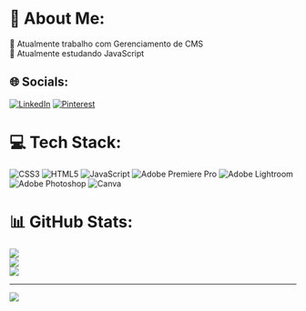# 💫 About Me:
🔭 Atualmente trabalho com Gerenciamento de CMS<br>🌱 Atualmente estudando JavaScript<br>


## 🌐 Socials:
[![LinkedIn](https://img.shields.io/badge/LinkedIn-%230077B5.svg?logo=linkedin&logoColor=white)](https://linkedin.com/in/https://www.linkedin.com/in/pauloluciojr/) [![Pinterest](https://img.shields.io/badge/Pinterest-%23E60023.svg?logo=Pinterest&logoColor=white)](https://pinterest.com/@pauloluciojr9799) 

# 💻 Tech Stack:
![CSS3](https://img.shields.io/badge/css3-%231572B6.svg?style=flat&logo=css3&logoColor=white) ![HTML5](https://img.shields.io/badge/html5-%23E34F26.svg?style=flat&logo=html5&logoColor=white) ![JavaScript](https://img.shields.io/badge/javascript-%23323330.svg?style=flat&logo=javascript&logoColor=%23F7DF1E) ![Adobe Premiere Pro](https://img.shields.io/badge/Adobe%20Premiere%20Pro-9999FF.svg?style=flat&logo=Adobe%20Premiere%20Pro&logoColor=white) ![Adobe Lightroom](https://img.shields.io/badge/Adobe%20Lightroom-31A8FF.svg?style=flat&logo=Adobe%20Lightroom&logoColor=white) ![Adobe Photoshop](https://img.shields.io/badge/adobephotoshop-%2331A8FF.svg?style=flat&logo=adobephotoshop&logoColor=white) ![Canva](https://img.shields.io/badge/Canva-%2300C4CC.svg?style=flat&logo=Canva&logoColor=white)
# 📊 GitHub Stats:
![](https://github-readme-stats.vercel.app/api?username=PauloLucioJr&theme=gotham&hide_border=false&include_all_commits=false&count_private=false)<br/>
![](https://github-readme-streak-stats.herokuapp.com/?user=PauloLucioJr&theme=gotham&hide_border=false)<br/>
![](https://github-readme-stats.vercel.app/api/top-langs/?username=PauloLucioJr&theme=gotham&hide_border=false&include_all_commits=false&count_private=false&layout=compact)

---
[![](https://visitcount.itsvg.in/api?id=PauloLucioJr&icon=0&color=0)](https://visitcount.itsvg.in)

<!-- Proudly created with GPRM ( https://gprm.itsvg.in ) -->